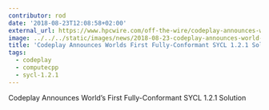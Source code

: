 ```yaml
---
contributor: rod
date: '2018-08-23T12:08:58+02:00'
external_url: https://www.hpcwire.com/off-the-wire/codeplay-announces-worlds-first-fully-conformant-sycl-1-2-1-solution/
image: ../../../static/images/news/2018-08-23-codeplay-announces-world-s-first-fully-conformant-sycl-1-2-1-solution.webp
title: 'Codeplay Announces Worlds First Fully-Conformant SYCL 1.2.1 Solution'
tags:
  - codeplay
  - computecpp
  - sycl-1.2.1
---
```


Codeplay Announces World’s First Fully-Conformant SYCL 1.2.1 Solution
